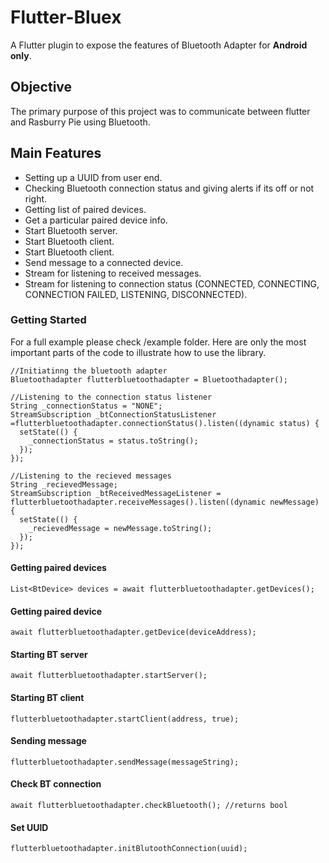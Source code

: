 # Flutter-Bluex

A Flutter plugin to expose the features of Bluetooth Adapter for **Android only**.

## Objective

The primary purpose of this project was to communicate between flutter and Rasburry Pie using Bluetooth.

## Main Features
- Setting up a UUID from user end.
- Checking Bluetooth connection status and giving alerts if its off or not right.
- Getting list of paired devices.
- Get a particular paired device info.
- Start Bluetooth server.
- Start Bluetooth client.
- Start Bluetooth client.
- Send message to a connected device.
- Stream for listening to received messages.
- Stream for listening to connection status (CONNECTED, CONNECTING, CONNECTION FAILED, LISTENING, DISCONNECTED).

### Getting Started

For a full example please check /example folder. Here are only the most important parts of the code to illustrate how to use the library.

    //Initiatinng the bluetooth adapter
    Bluetoothadapter flutterbluetoothadapter = Bluetoothadapter();

	//Listening to the connection status listener
	String _connectionStatus = "NONE";
    StreamSubscription _btConnectionStatusListener =flutterbluetoothadapter.connectionStatus().listen((dynamic status) {
      setState(() {
        _connectionStatus = status.toString();
      });
    });

	//Listening to the recieved messages
	String _recievedMessage;
    StreamSubscription _btReceivedMessageListener = flutterbluetoothadapter.receiveMessages().listen((dynamic newMessage) {
      setState(() {
        _recievedMessage = newMessage.toString();
      });
    });

#### Getting paired devices

    List<BtDevice> devices = await flutterbluetoothadapter.getDevices();

#### Getting paired device

    await flutterbluetoothadapter.getDevice(deviceAddress);

#### Starting BT server

    await flutterbluetoothadapter.startServer();

#### Starting BT client

    flutterbluetoothadapter.startClient(address, true);

#### Sending message

    flutterbluetoothadapter.sendMessage(messageString);

#### Check BT connection
	await flutterbluetoothadapter.checkBluetooth(); //returns bool

#### Set UUID
	flutterbluetoothadapter.initBlutoothConnection(uuid);

